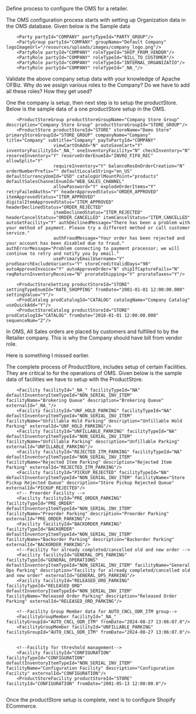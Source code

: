 Define process to configure the OMS for a retailer.

The OMS configuration process starts with setting up Organization data in the OMS database. Given below is the Sample data

```
    <Party partyId="COMPANY" partyTypeId="PARTY_GROUP"/>
    <PartyGroup partyId="COMPANY" groupName="Default Company" logoImageUrl="/resources/uploads/images/company_logo.png"/>
    <PartyRole partyId="COMPANY" roleTypeId="SHIP_FROM_VENDOR"/>
    <PartyRole partyId="COMPANY" roleTypeId="BILL_TO_CUSTOMER"/>
    <PartyRole partyId="COMPANY" roleTypeId="INTERNAL_ORGANIZATIO"/>
    <PartyRole partyId="COMPANY" roleTypeId="_NA_"/>

```

Validate the above company setup data with your knowledge of Apache OFBiz. 
Why do we assign various roles to the Company? 
Do we have to add all these roles? How they get used? 



One the company is setup, then next step is to setup the productStore. Below is the sample data of a one productStore setup in the OMS.

```
    <ProductStoreGroup productStoreGroupName="Company Store Group" description="Company Store Group" productStoreGroupId="STORE_GROUP"/>
    <ProductStore productStoreId="STORE" storeName="Demo Store" primaryStoreGroupId="STORE_GROUP" companyName="Company" title="Company" subtitle="Company" payToPartyId="COMPANY"
                  viewCartOnAdd="N" autoSaveCart="Y" inventoryFacilityId="_NA_" oneInventoryFacility="N" checkInventory="N" reserveInventory="Y" reserveOrderEnumId="INVRO_FIFO_REC" allowSplit="Y"
                  requireInventory="Y" balanceResOnOrderCreation="N" orderNumberPrefix="" defaultLocaleString="en_US" defaultCurrencyUomId="USD" catalogUrlMountPoint="products" defaultSalesChannelEnumId="WEB_SALES_CHANNEL"
                  allowPassword="Y" explodeOrderItems="Y" retryFailedAuths="Y" headerApprovedStatus="ORDER_APPROVED" itemApprovedStatus="ITEM_APPROVED" digitalItemApprovedStatus="ITEM_APPROVED" headerDeclinedStatus="ORDER_REJECTED"
                  itemDeclinedStatus="ITEM_REJECTED" headerCancelStatus="ORDER_CANCELLED" itemCancelStatus="ITEM_CANCELLED" autoSetFacility="Y" authDeclinedMessage="There has been a problem with your method of payment. Please try a different method or call customer service."
                  authFraudMessage="Your order has been rejected and your account has been disabled due to fraud." authErrorMessage="Problem connecting to payment processor; we will continue to retry and notify you by email."
                  usePrimaryEmailUsername="Y" prodSearchExcludeVariants="Y" storeCreditValidDays="90" autoApproveInvoice="Y" autoApproveOrder="N" shipIfCaptureFails="N" reqReturnInventoryReceive="N" prorateShipping="Y" prorateTaxes="Y"/>

    <ProductStoreSetting productStoreId="STORE" settingTypeEnumId="RATE_SHOPPING" fromDate="2001-01-01 12:00:00.000" settingValue="Y"/>
    <ProdCatalog prodCatalogId="CATALOG" catalogName="Company Catalog" useQuickAdd="Y"/>
    <ProductStoreCatalog productStoreId="STORE" prodCatalogId="CATALOG" fromDate="2018-01-01 12:00:00.000" sequenceNum="2"/>

```

In OMS,
All Sales orders are placed by customers and fulfilled to by the Retailer company. This is why the Company should have bill from vendor role. 


Here is something I missed earlier.

The complete process of  ProductStore, includes setup of certain Facilities. They are critical to for the operations of OMS.
Given below is the sample data of facilities we have to setup with the ProductStore.

```
    <Facility facilityId="_NA_" facilityTypeId="NA" defaultInventoryItemTypeId="NON_SERIAL_INV_ITEM" facilityName="Brokering Queue" description="Brokering Queue" externalId="_NA_"/>
    <Facility facilityId="UNF_HOLD_PARKING" facilityTypeId="NA" defaultInventoryItemTypeId="NON_SERIAL_INV_ITEM" facilityName="Unfillable Hold Parking" description="Unfillable Hold Parking" externalId="UNF_HOLD_PARKING"/>
    <Facility facilityId="UNFILLABLE_PARKING" facilityTypeId="NA" defaultInventoryItemTypeId="NON_SERIAL_INV_ITEM" facilityName="Unfillable Parking" description="Unfillable Parking" externalId="UNFILLABLE_PARKING"/>
    <Facility facilityId="REJECTED_ITM_PARKING" facilityTypeId="NA" defaultInventoryItemTypeId="NON_SERIAL_INV_ITEM" facilityName="Rejected Item Parking" description="Rejected Item Parking" externalId="REJECTED_ITM_PARKING"/>
    <Facility facilityId="PICKUP_REJECTED" facilityTypeId="NA" defaultInventoryItemTypeId="NON_SERIAL_INV_ITEM" facilityName="Store Pickup Rejected Queue" description="Store Pickup Rejected Queue" externalId="PICKUP_REJECTED"/>
    <!-- Preorder Facility -->
    <Facility facilityId="PRE_ORDER_PARKING" facilityTypeId="PRE_ORDER" defaultInventoryItemTypeId="NON_SERIAL_INV_ITEM" facilityName="Preorder Parking" description="Preorder Parking" externalId="PRE_ORDER_PARKING"/>
    <Facility facilityId="BACKORDER_PARKING" facilityTypeId="BACKORDER" defaultInventoryItemTypeId="NON_SERIAL_INV_ITEM" facilityName="Backorder Parking" description="Backorder Parking" externalId="BACKORDER_PARKING"/>
    <!--Facility for already completed/cancelled old and new order -->
    <Facility facilityId="GENERAL_OPS_PARKING" facilityTypeId="GENERAL_OPERATIONS" defaultInventoryItemTypeId="NON_SERIAL_INV_ITEM" facilityName="General Ops Parking" description="Facility for already completed/cancelled old and new order" externalId="GENERAL_OPS_PARKING"/>
    <Facility facilityId="RELEASED_ORD_PARKING" facilityTypeId="RELEASED_ORD" defaultInventoryItemTypeId="NON_SERIAL_INV_ITEM" facilityName="Released Order Parking" description="Released Order Parking" externalId="RELEASED_ORD_PARKING"/>

    <!--Facility Group Member data for AUTO_CNCL_ODR_ITM group-->
    <FacilityGroupMember facilityId="_NA_" facilityGroupId="AUTO_CNCL_ODR_ITM" fromDate="2024-08-27 13:06:07.0"/>
    <FacilityGroupMember facilityId="UNFILLABLE_PARKING" facilityGroupId="AUTO_CNCL_ODR_ITM" fromDate="2024-08-27 13:06:07.0"/>


    <!--Facility for threshold management-->
    <Facility facilityId="CONFIGURATION" facilityTypeId="CONFIGURATION" defaultInventoryItemTypeId="NON_SERIAL_INV_ITEM" facilityName="Configuration Facility" description="Configuration Facility" externalId="CONFIGURATION"/>
    <ProductStoreFacility productStoreId="STORE" facilityId="CONFIGURATION" fromDate="2001-05-13 12:00:00.0"/>


```

Once the productStore setup is complete, next is to configure Shopify ECommerce. 

